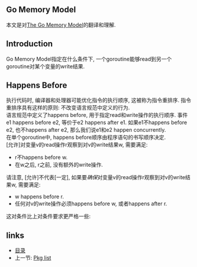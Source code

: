 Go Memory Model
----

本文是对[The Go Memory Model](http://golang.org/ref/mem)的翻译和理解.

Introduction
----
Go Memory Model指定在什么条件下, 一个goroutine能够read到另一个goroutine对某个变量的write结果.

Happens Before
----
执行代码时, 编译器和处理器可能优化指令的执行顺序, 这被称为指令重排序. 指令重排序具有这样的原则: 不改变语言规范中定义的行为.  
语言规范中定义了happens before, 用于指定read和write操作的执行顺序. 事件e1 happens before e2, 等价于e2 happens after e1. 如果e1不happens before e2, 也不happens after e2, 那么我们说e1和e2 happen concurrently.  
在单个goroutine中, happens before顺序由程序语句的书写顺序决定.  
[允许]对变量v的read操作r观察到对v的write结果w, 需要满足:
- r不happens before w.
- 在w之后, r之前, 没有额外的write操作.

请注意, [允许]不代表[一定], 如果要*确保*对变量v的read操作r观察到对v的write结果w, 需要满足:
- w happens before r.
- 任何对v的write操作必须happens before w, 或者happens after r.

这对条件比上对条件要求更严格一些: 












links
-----
+ [目录](../golang)
+ 上一节: [Pkg list](Pkg-list.md)
